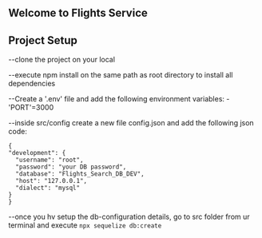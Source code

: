 


## Welcome to Flights Service

## Project Setup

  --clone the project on your local

  --execute npm install on the same path as root directory to install all dependencies

  --Create a '.env' file and add the following environment variables:
       -'PORT'=3000
       
  --inside src/config create a new file config.json and add the following json code:

  ```
  {
  "development": {
    "username": "root",
    "password": "your DB password",
    "database": "Flights_Search_DB_DEV",
    "host": "127.0.0.1",
    "dialect": "mysql"
  }
  }
  ```

  --once you hv setup the db-configuration details, go to src folder from ur terminal and execute `npx sequelize db:create`
